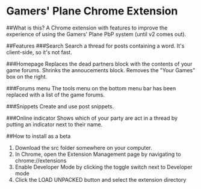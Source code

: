 # Gamers' Plane Chrome Extension

##What is this?
A Chrome extension with features to improve the experience of using the Gamers' Plane PbP system (until v2 comes out).

##Features
###Search
Search a thread for posts containing a word.  It's client-side, so it's not fast.

###Homepage
Replaces the dead partners block with the contents of your game forums.
Shrinks the annoucements block.
Removes the "Your Games" box on the right.

###Forums menu
The tools menu on the bottom menu bar has been replaced with a list of the game forums.

###Snippets
Create and use post snippets.

###Online indicator
Shows which of your party are act in a thread by putting an indicator next to their name.

##How to install as a beta
1. Download the src folder somewhere on your computer.
2. In Chrome, open the Extension Management page by navigating to chrome://extensions
3. Enable Developer Mode by clicking the toggle switch next to Developer mode
4. Click the LOAD UNPACKED button and select the extension directory
